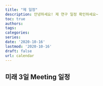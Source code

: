 ```yaml
---
title: "제 일정"
description: 안녕하세요! 제 연구 일정 확인하세요~
toc: true
authors:
tags:
categories:
series:
date: '2020-10-16'
lastmod: '2020-10-16'
draft: false
url: calendar
---
```

## 미래 3일 Meeting 일정

<script src="https://static.elfsight.com/platform/platform.js" data-use-service-core defer></script>
<div class="elfsight-app-9b79d78f-831d-4003-9a6a-ac9bfa70ecde" data-elfsight-app-lazy></div>

